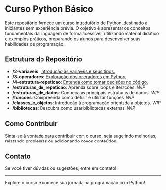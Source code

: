 # Curso Python Básico

Este repositório fornece um curso introdutório de Python, destinado a iniciantes sem experiência prévia. O objetivo é apresentar os conceitos fundamentais da linguagem de forma acessível, utilizando material didático e exemplos práticos, preparando os alunos para desenvolver suas habilidades de programação.

## Estrutura do Repositório

- **/2-variaveis**: [Introdução às variáveis e seus tipos.](2-variaveis/2-variaveis.md)
- **/3-operadores**: [Exploração dos operadores em Python.](3-operadores/3-operadores.md)
- **/4-estrutura-repeticao**: [Entenda como tomar decisões no código.](/4-estrutura-repeticao/4-estrutura-repeticao.md)
- **/estruturas_de_repeticao**: Aprenda sobre loops e iterações. *WIP*
- **/estruturas_de_dados**: Conheça as principais estruturas de dados. *WIP*
- **/funcoes**: Compreenda como definir e utilizar funções. *WIP*
- **/classes_e_objetos**: Introdução à programação orientada a objetos. *WIP*
- **/bibliotecas**: Descubra como usar bibliotecas externas. *WIP*

## Como Contribuir

Sinta-se à vontade para contribuir com o curso, seja sugerindo melhorias, relatando problemas ou adicionando novos conteúdos.

## Contato

Se você tiver dúvidas ou sugestões, entre em contato!

---

Explore o curso e comece sua jornada na programação com Python!